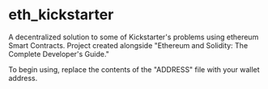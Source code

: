 # eth_kickstarter
A decentralized solution to some of Kickstarter's problems using ethereum Smart Contracts. Project created alongside "Ethereum and Solidity: The Complete Developer's Guide."

To begin using, replace the contents of the "ADDRESS" file with your wallet address.